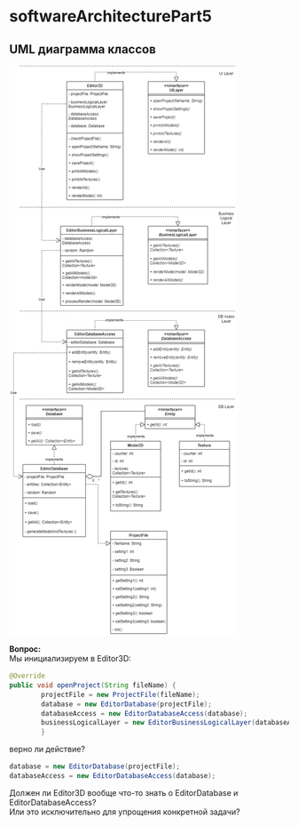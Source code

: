 # softwareArchitecturePart5

## UML диаграмма классов

![UML Diagram](src/main/java/ru/bcomms/UMLClassDiagram.png)

**Вопрос:**  
Мы инициализируем в Editor3D:
```java
@Override
public void openProject(String fileName) {
        projectFile = new ProjectFile(fileName);
        database = new EditorDatabase(projectFile);
        databaseAccess = new EditorDatabaseAccess(database);
        businessLogicalLayer = new EditorBusinessLogicalLayer(databaseAccess);
        }
```
верно ли действие?
```java
database = new EditorDatabase(projectFile);
databaseAccess = new EditorDatabaseAccess(database);
```
Должен ли Editor3D вообще что-то знать о EditorDatabase и EditorDatabaseAccess?   
Или это исключительно для упрощения конкретной задачи?
